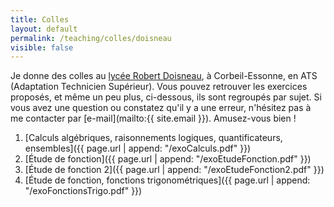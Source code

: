 ```yaml
---
title: Colles
layout: default
permalink: /teaching/colles/doisneau
visible: false
---
```


Je donne des colles au [lycée Robert
Doisneau](http://www.lyc-doisneau-corbeil.ac-versailles.fr/), à Corbeil-Essonne,
en ATS (Adaptation Technicien Supérieur). Vous pouvez retrouver les exercices
proposés, et même un peu plus, ci-dessous, ils sont regroupés par sujet.
Si vous avez une question ou constatez qu'il y a
une erreur, n'hésitez pas à me contacter par [e-mail](mailto:{{ site.email }}).
Amusez-vous bien !

1. [Calculs algébriques, raisonnements logiques, quantificateurs,
   ensembles]({{ page.url | append: "/exoCalculs.pdf" }})
2. [Étude de fonction]({{ page.url | append: "/exoEtudeFonction.pdf" }})
3. [Étude de fonction 2]({{ page.url | append: "/exoEtudeFonction2.pdf" }})
4. [Étude de fonction, fonctions trigonométriques]({{ page.url | append: "/exoFonctionsTrigo.pdf" }})
